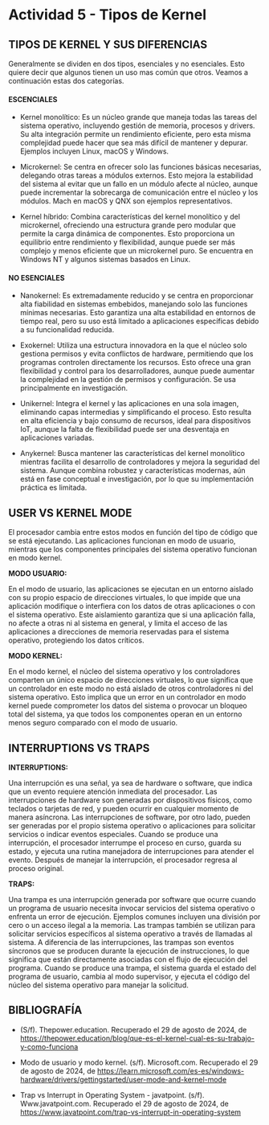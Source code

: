 # Actividad 5 - Tipos de Kernel

## TIPOS DE KERNEL Y SUS DIFERENCIAS

Generalmente se dividen en dos tipos, esenciales y no esenciales. Esto quiere decir que algunos tienen un uso mas común que otros. Veamos a continuación estas dos categorías.

#### ESCENCIALES

- Kernel monolítico: Es un núcleo grande que maneja todas las tareas del sistema operativo, incluyendo gestión de memoria, procesos y drivers. Su alta integración permite un rendimiento eficiente, pero esta misma complejidad puede hacer que sea más difícil de mantener y depurar. Ejemplos incluyen Linux, macOS y Windows.

- Microkernel: Se centra en ofrecer solo las funciones básicas necesarias, delegando otras tareas a módulos externos. Esto mejora la estabilidad del sistema al evitar que un fallo en un módulo afecte al núcleo, aunque puede incrementar la sobrecarga de comunicación entre el núcleo y los módulos. Mach en macOS y QNX son ejemplos representativos.

- Kernel híbrido: Combina características del kernel monolítico y del microkernel, ofreciendo una estructura grande pero modular que permite la carga dinámica de componentes. Esto proporciona un equilibrio entre rendimiento y flexibilidad, aunque puede ser más complejo y menos eficiente que un microkernel puro. Se encuentra en Windows NT y algunos sistemas basados en Linux.

#### NO ESENCIALES

- Nanokernel: Es extremadamente reducido y se centra en proporcionar alta fiabilidad en sistemas embebidos, manejando solo las funciones mínimas necesarias. Esto garantiza una alta estabilidad en entornos de tiempo real, pero su uso está limitado a aplicaciones específicas debido a su funcionalidad reducida.

- Exokernel: Utiliza una estructura innovadora en la que el núcleo solo gestiona permisos y evita conflictos de hardware, permitiendo que los programas controlen directamente los recursos. Esto ofrece una gran flexibilidad y control para los desarrolladores, aunque puede aumentar la complejidad en la gestión de permisos y configuración. Se usa principalmente en investigación.

- Unikernel: Integra el kernel y las aplicaciones en una sola imagen, eliminando capas intermedias y simplificando el proceso. Esto resulta en alta eficiencia y bajo consumo de recursos, ideal para dispositivos IoT, aunque la falta de flexibilidad puede ser una desventaja en aplicaciones variadas.

- Anykernel: Busca mantener las características del kernel monolítico mientras facilita el desarrollo de controladores y mejora la seguridad del sistema. Aunque combina robustez y características modernas, aún está en fase conceptual e investigación, por lo que su implementación práctica es limitada.

## USER VS KERNEL MODE

El procesador cambia entre estos modos en función del tipo de código que se está ejecutando. Las aplicaciones funcionan en modo de usuario, mientras que los componentes principales del sistema operativo funcionan en modo kernel.

**MODO USUARIO:**

En el modo de usuario, las aplicaciones se ejecutan en un entorno aislado con su propio espacio de direcciones virtuales, lo que impide que una aplicación modifique o interfiera con los datos de otras aplicaciones o con el sistema operativo. Este aislamiento garantiza que si una aplicación falla, no afecte a otras ni al sistema en general, y limita el acceso de las aplicaciones a direcciones de memoria reservadas para el sistema operativo, protegiendo los datos críticos.

**MODO KERNEL:**

En el modo kernel, el núcleo del sistema operativo y los controladores comparten un único espacio de direcciones virtuales, lo que significa que un controlador en este modo no está aislado de otros controladores ni del sistema operativo. Esto implica que un error en un controlador en modo kernel puede comprometer los datos del sistema o provocar un bloqueo total del sistema, ya que todos los componentes operan en un entorno menos seguro comparado con el modo de usuario.

## INTERRUPTIONS VS TRAPS

**INTERRUPTIONS:**

Una interrupción es una señal, ya sea de hardware o software, que indica que un evento requiere atención inmediata del procesador. Las interrupciones de hardware son generadas por dispositivos físicos, como teclados o tarjetas de red, y pueden ocurrir en cualquier momento de manera asíncrona. Las interrupciones de software, por otro lado, pueden ser generadas por el propio sistema operativo o aplicaciones para solicitar servicios o indicar eventos especiales. Cuando se produce una interrupción, el procesador interrumpe el proceso en curso, guarda su estado, y ejecuta una rutina manejadora de interrupciones para atender el evento. Después de manejar la interrupción, el procesador regresa al proceso original.

**TRAPS:**

Una trampa es una interrupción generada por software que ocurre cuando un programa de usuario necesita invocar servicios del sistema operativo o enfrenta un error de ejecución. Ejemplos comunes incluyen una división por cero o un acceso ilegal a la memoria. Las trampas también se utilizan para solicitar servicios específicos al sistema operativo a través de llamadas al sistema. A diferencia de las interrupciones, las trampas son eventos síncronos que se producen durante la ejecución de instrucciones, lo que significa que están directamente asociadas con el flujo de ejecución del programa. Cuando se produce una trampa, el sistema guarda el estado del programa de usuario, cambia al modo supervisor, y ejecuta el código del núcleo del sistema operativo para manejar la solicitud.

## BIBLIOGRAFÍA

- (S/f). Thepower.education. Recuperado el 29 de agosto de 2024, de https://thepower.education/blog/que-es-el-kernel-cual-es-su-trabajo-y-como-funciona

- Modo de usuario y modo kernel. (s/f). Microsoft.com. Recuperado el 29 de agosto de 2024, de https://learn.microsoft.com/es-es/windows-hardware/drivers/gettingstarted/user-mode-and-kernel-mode

- Trap vs Interrupt in Operating System - javatpoint. (s/f). Www.javatpoint.com. Recuperado el 29 de agosto de 2024, de https://www.javatpoint.com/trap-vs-interrupt-in-operating-system
